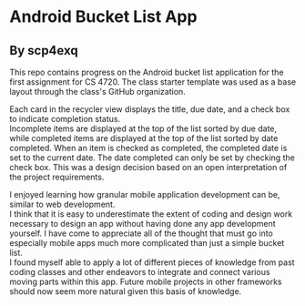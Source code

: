 # Android Bucket List App
## By scp4exq
This repo contains progress on the Android bucket list application for the first assignment for CS 4720.
The class starter template was used as a base layout through the class's GitHub organization.

Each card in the recycler view displays the title, due date, and a check box to indicate completion status.  
Incomplete items are displayed at the top of the list sorted by due date, while completed items are 
displayed at the top of the list sorted by date completed.  When an item is checked as completed, 
the completed date is set to the current date.  The date completed can only be set by checking the 
check box.  This was a design decision based on an open interpretation of the project requirements.

I enjoyed learning how granular mobile application development can be, similar to web development.  
I think that it is easy to underestimate the extent of coding and design work necessary to design an 
app without having done any app development yourself.  I have come to appreciate all of the thought 
that must go into especially mobile apps much more complicated than just a simple bucket list.  
I found myself able to apply a lot of different pieces of knowledge from past coding classes and 
other endeavors to integrate and connect various moving parts within this app.  Future mobile 
projects in other frameworks should now seem more natural given this basis of knowledge.